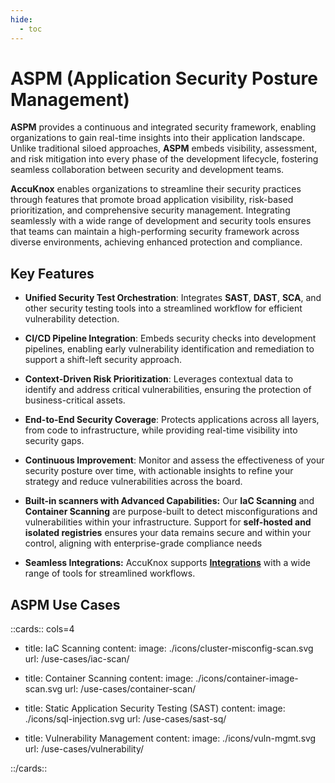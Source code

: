 ```yaml
---
hide:
  - toc
---
```


<style>
  .nt-card-title{
    text-align: center;
  }

  .nt-card-img img{
    color: #00025;
  }
</style>

# ASPM (Application Security Posture Management)

**ASPM** provides a continuous and integrated security framework, enabling organizations to gain real-time insights into their application landscape. Unlike traditional siloed approaches, **ASPM** embeds visibility, assessment, and risk mitigation into every phase of the development lifecycle, fostering seamless collaboration between security and development teams.

**AccuKnox** enables organizations to streamline their security practices through features that promote broad application visibility, risk-based prioritization, and comprehensive security management. Integrating seamlessly with a wide range of development and security tools ensures that teams can maintain a high-performing security framework across diverse environments, achieving enhanced protection and compliance.

## **Key Features**

-   **Unified Security Test Orchestration**: Integrates **SAST**, **DAST**, **SCA**, and other security testing tools into a streamlined workflow for efficient vulnerability detection.

-   **CI/CD Pipeline Integration**: Embeds security checks into development pipelines, enabling early vulnerability identification and remediation to support a shift-left security approach.

-   **Context-Driven Risk Prioritization**: Leverages contextual data to identify and address critical vulnerabilities, ensuring the protection of business-critical assets.

-   **End-to-End Security Coverage**: Protects applications across all layers, from code to infrastructure, while providing real-time visibility into security gaps.

-   **Continuous Improvement**: Monitor and assess the effectiveness of your security posture over time, with actionable insights to refine your strategy and reduce vulnerabilities across the board.

-   **Built-in scanners with Advanced Capabilities:** Our **IaC Scanning** and **Container Scanning** are purpose-built to detect misconfigurations and vulnerabilities within your infrastructure. Support for **self-hosted and isolated registries** ensures your data remains secure and within your control, aligning with enterprise-grade compliance needs

-   **Seamless Integrations:** AccuKnox supports [**Integrations**](https://help.accuknox.com/integrations/jenkins-dast/ "https://help.accuknox.com/integrations/jenkins-dast/") with a wide range of tools for streamlined workflows.


## **ASPM Use Cases**

::cards:: cols=4

- title: IaC Scanning
  content:
  image: ./icons/cluster-misconfig-scan.svg
  url: /use-cases/iac-scan/

- title: Container Scanning
  content:
  image: ./icons/container-image-scan.svg
  url: /use-cases/container-scan/

- title: Static Application Security Testing (SAST)
  content:
  image: ./icons/sql-injection.svg
  url: /use-cases/sast-sq/

- title: Vulnerability Management
  content:
  image: ./icons/vuln-mgmt.svg
  url: /use-cases/vulnerability/

::/cards::